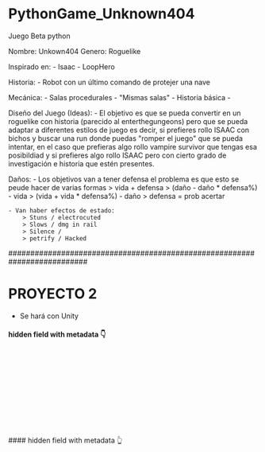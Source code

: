 # PythonGame_Unknown404
Juego Beta python

Nombre: Unkown404
Genero: Roguelike

Inspirado en:
    - Isaac
    - LoopHero

Historia:
    - Robot con un último comando de protejer una nave 

Mecánica:
    - Salas procedurales
    - "Mismas salas"
    - Historia básica
    - 

Diseño del Juego (Ideas):
    - El objetivo es que se pueda convertir en un roguelike con historia (parecido al enterthegungeons) pero que se pueda adaptar a diferentes estilos de juego es decir,
    si prefieres rollo ISAAC con bichos y buscar una run donde puedas "romper el juego" que se pueda intentar, en el caso que prefieras algo rollo vampire survivor que tengas esa
    posibildiad y si prefieres algo rollo ISAAC pero con cierto grado de investigación e historia que estén presentes.


Daños:
    - Los objetivos van a tener defensa el problema es que esto se peude hacer de varias formas
        > vida + defensa
        > (daño - daño * defensa%) - vida
        > (vida + vida * defensa%) - daño
        > defensa = prob acertar

    - Van haber efectos de estado:
        > Stuns / electrocuted
        > Slows / dmg in rail
        > Silence / 
        > petrify / Hacked



##########################################################################
# PROYECTO 2
* Se hará con Unity
#### hidden field with metadata 👇
<div class="meta_for_parser tablespecs" style="visibility:hidden">
<div>
<div style="visibility:hidden">Inspiración:</div>
    <div style="visibility:hidden">- Stardew valley</div>
    <div style="visibility:hidden">- two point hospital</div>
   <div style="visibility:hidden"> - they are billion</div>
</div>
<div>
<div style="visibility:hidden">Genero:</div>
    <div style="visibility:hidden">- Rol</div>
    <div style="visibility:hidden">- Farming</div>
    <div style="visibility:hidden">- estrategia</div>
</div>
<div style="visibility:hidden">Dificultad</div>
    <div style="visibility:hidden">- Media / baja</div>
</div>
</div>
#### hidden field with metadata 👆